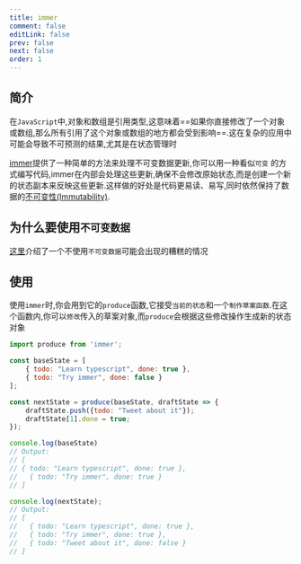 ```yaml
---
title: immer
comment: false
editLink: false
prev: false
next: false
order: 1
---
```


## 简介

在`JavaScript`中,对象和数组是引用类型,这意味着==如果你直接修改了一个对象或数组,那么所有引用了这个对象或数组的地方都会受到影响==.这在复杂的应用中可能会导致不可预测的结果,尤其是在状态管理时

[immer](https://www.npmjs.com/package/immer)提供了一种简单的方法来处理不可变数据更新,你可以用一种看似`可变`
的方式编写代码,immer在内部会处理这些更新,确保不会修改原始状态,而是创建一个新的状态副本来反映这些更新.这样做的好处是代码更易读、易写,同时依然保持了数据的[不可变性(Immutability)](../../../terminology/不可变性(Immutability).md).

## 为什么要使用`不可变数据`

[这里](https://poe.com/s/fItBeZ48i4KrnanlpJTF)介绍了一个不使用`不可变数据`可能会出现的糟糕的情况

## 使用

使用`immer`时,你会用到它的`produce`函数,它接受`当前的状态`和一个`制作草案函数`.在这个函数内,你可以`修改`传入的草案对象,而`produce`会根据这些修改操作生成新的状态对象

```js
import produce from 'immer';

const baseState = [
    { todo: "Learn typescript", done: true },
    { todo: "Try immer", done: false }
];

const nextState = produce(baseState, draftState => {
    draftState.push({todo: "Tweet about it"});
    draftState[1].done = true;
});

console.log(baseState)
// Output:
// [
// { todo: "Learn typescript", done: true },
//   { todo: "Try immer", done: true }
// ]

console.log(nextState);
// Output:
// [
//   { todo: "Learn typescript", done: true },
//   { todo: "Try immer", done: true },
//   { todo: "Tweet about it", done: false }
// ]
```
